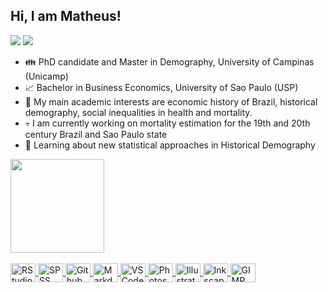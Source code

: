 ## Hi, I am Matheus! 
![](https://img.shields.io/twitter/follow/albinomatheus?style=flat-square) ![](https://img.shields.io/github/followers/albinomatheus?style=flat-square)

- 👪 PhD candidate and Master in Demography, University of Campinas (Unicamp)
- 📈 Bachelor in Business Economics, University of Sao Paulo (USP)
- 📖 My main academic interests are economic history of Brazil, historical demography, social inequalities in health and mortality.
- 💀 I am currently working on mortality estimation for the 19th and 20th century Brazil and Sao Paulo state
- 🌱 Learning about new statistical approaches in Historical Demography

<div>
  <a href="https://github.com/albinomatheus">
  <img height="150em" src="https://github-readme-stats.vercel.app/api?username=albinomatheus&show_icons=true&theme=dracula&include_all_commits=true&count_private=true"/>
</div>

<div style="display: inline_block"><br>
  <img align="center" alt="RStudio" height="30" width="40" src="https://cdn.jsdelivr.net/gh/devicons/devicon/icons/rstudio/rstudio-original.svg">
  <img align="center" alt="SPSS" height="30" width="40" src="https://cdn.jsdelivr.net/gh/devicons/devicon/icons/spss/spss-original.svg">
  <img align="center" alt="Github" height="30" width="40" src="https://cdn.jsdelivr.net/gh/devicons/devicon/icons/git/git-plain.svg">
  <img align="center" alt="Markdown" height="30" width="40" src="https://cdn.jsdelivr.net/gh/devicons/devicon/icons/markdown/markdown-original.svg">
  <img align="center" alt="VS Code" height="30" width="40" src="https://cdn.jsdelivr.net/gh/devicons/devicon/icons/vscode/vscode-original.svg">
  <img align="center" alt="Photoshop" height="30" width="40" src="https://cdn.jsdelivr.net/gh/devicons/devicon/icons/photoshop/photoshop-plain.svg">
  <img align="center" alt="Illustrator" height="30" width="40" src="https://cdn.jsdelivr.net/gh/devicons/devicon/icons/illustrator/illustrator-plain.svg">
  <img align="center" alt="Inkscape" height="30" width="40" src="https://cdn.jsdelivr.net/gh/devicons/devicon/icons/inkscape/inkscape-plain.svg">
  <img align="center" alt="GIMP" height="30" width="40" src="https://cdn.jsdelivr.net/gh/devicons/devicon/icons/gimp/gimp-plain.svg">
</div>
